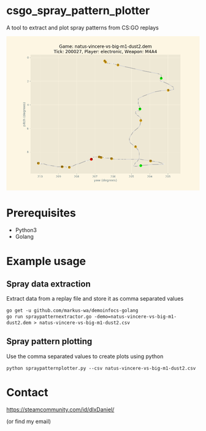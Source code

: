 # csgo_spray_pattern_plotter

A tool to extract and plot spray patterns from CS:GO replays

![Example](example.png)

# Prerequisites

* Python3
* Golang

# Example usage

## Spray data extraction

Extract data from a replay file and store it as comma separated values

```
go get -u github.com/markus-wa/demoinfocs-golang
go run spraypatternextractor.go -demo=natus-vincere-vs-big-m1-dust2.dem > natus-vincere-vs-big-m1-dust2.csv
```

## Spray pattern plotting

Use the comma separated values to create plots using python

```
python spraypatternplotter.py --csv natus-vincere-vs-big-m1-dust2.csv
```

# Contact

https://steamcommunity.com/id/dlxDaniel/

(or find my email)

